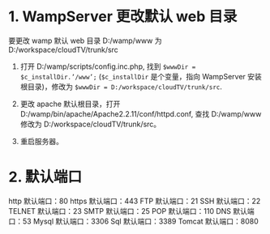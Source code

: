 # 1. WampServer 更改默认 web 目录

要更改 wamp 默认 web 目录 D:/wamp/www 为 D:/workspace/cloudTV/trunk/src

1. 打开 D:/wamp/scripts/config.inc.php, 找到 `$wwwDir = $c_installDir.’/www’;` (`$c_installDir` 是个变量，指向 WampServer 安装根目录)，修改为 `$wwwDir = D:/workspace/cloudTV/trunk/src`.

2. 更改 apache 默认根目录，打开 D:/wamp/bin/apache/Apache2.2.11/conf/httpd.conf, 查找 D:/wamp/www 修改为 D:/workspace/cloudTV/trunk/src。

3. 重启服务器。


# 2. 默认端口

http 默认端口：80
https 默认端口：443
FTP 默认端口：21
SSH 默认端口：22
TELNET 默认端口：23
SMTP 默认端口：25
POP 默认端口：110
DNS 默认端口：53
Mysql 默认端口：3306
Sql 默认端口：3389
Tomcat 默认端口：8080


